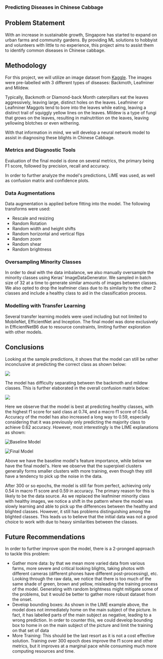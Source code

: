 ### Predicting Diseases in Chinese Cabbage

## Problem Statement

With an increase in sustainable growth, Singapore has started to expand on urban farms and community gardens. By providing ML solutions to hobbyist and volunteers with little to no experience, this project aims to assist them to identify common diseases in Chinese cabbage.

## Methodology

For this project, we will utilize an image dataset from [Kaggle](https://www.kaggle.com/giane901/chinese-cabbage-disease-detection). The images were pre-labelled with 3 different types of diseases: Backmoth, Leafminer and Mildew.

Typically, Backmoth or Diamond-back Month caterpillars eat the leaves aggressively, leaving large, distinct holes on the leaves. Leafminer or Leafminer Maggots tend to bore into the leaves while eating, leaving a distinct trail of squiggly yellow lines on the leaves. Mildew is a type of fungi that grows on the leaves, resulting in malnutrition on the leaves, leaving yellowing blotches or even withering.

With that information in mind, we will develop a neural network model to assist in diagnosing these blights in Chinese Cabbage.

### Metrics and Diagnostic Tools

Evaluation of the final model is done on several metrics, the primary being F1 score, followed by precision, recall and accuracy.

In order to further analyze the model's predictions, LIME was used, as well as confusion matrix and confidence plots.

### Data Augmentations

Data augmentation is applied before fitting into the model. The following transforms were used:

- Rescale and resizing
- Random Rotation
- Random width and height shifts
- Random horizontal and vertical flips
- Random zoom
- Random shear
- Random brightness

### Oversampling Minority Classes

In order to deal with the data imbalance, we also manually oversample the minority classes using Keras' ImageDataGenerator. We sampled in batch size of 32 at a time to generate similar amounts of images between classes. We also opted to drop the leafminer class due to its similarity to the other 2 classes and include a healthy class to aid in the classification process.

### Modelling with Transfer Learning

Several transfer learning models were used including but not limited to MobileNet, EfficientNet and Inception. The final model was done exclusively in EfficientNetB6 due to resource constraints, limiting further exploration with other models.

## Conclusions

Looking at the sample predictions, it shows that the model can still be rather inconclusive at predicting the correct class as shown below:

![](C:\Users\65908\Desktop\Capstone\img\batch_predict.png)

The model has difficulty separating between the backmoth and mildew classes. This is further elaborated in the overall confusion matrix below:

![](C:\Users\65908\Desktop\Capstone\img\Confusion_Matrix.png)

Here we observe that the model is best at predicting healthy classes, with the highest f1 score for said class at 0.74, and a macro f1 score of 0.54.  Accuracy of the model has also increased a long way to 0.59, especially considering that it was previously only predicting the majority class to achieve 0.62 accuracy. However, most interestingly is the LIME explanations as shown:

![Baseline Model](C:\Users\65908\Desktop\Capstone\img\LIME_old.png)

![Final Model](C:\Users\65908\Desktop\Capstone\img\LIME.png)

Above we have the baseline model's feature importance, while below we have the final model's. Here we observe that the superpixel clusters generally forms smaller clusters with more training, even though they still have a tendency to pick up the noise in the data.

After 300 or so epochs, the model is still far from perfect, achieving only 0.54 in macro f1 score and 0.59 in accuracy. The primary reason for this is likely to be the data source. As we replaced the leafminer minority class with healthy images, we notice a shift in the pattern where the model was slowly learning and able to pick up the differences between the healthy and blighted classes. However, it still has problems distinguishing among the blighted classes. This leads us to believe that the initial data was not a good choice to work with due to heavy similarities between the classes.

## Future Recommendations

In order to further improve upon the model, there is a 2-pronged approach to tackle this problem:

- Gather more data: by that we mean more varied data from various farms, more severe and critical looking blights, taking photos with different cameras (different phones have different post-processing), etc. Looking through the raw data, we notice that there is too much of the same shade of green, brown and yellow, misleading the training process of the model. Generating with random brightness might mitigate some of the problems, but it would be better to gather more robust dataset from the onset.
- Develop bounding boxes: As shown in the LIME example above, the model does not immediately home on the main subject of the picture. In fact, it has labelled parts of the main subject as negative, leading to a wrong prediction. In order to counter this, we could develop bounding box to home in on the main subject of the picture and limit the training on that set of data
- More Training: This should be the last resort as it is not a cost effective solution. Training over 300 epoch does improve the f1 score and other metrics, but it improves at a marginal pace while consuming much more computing resources and time.
